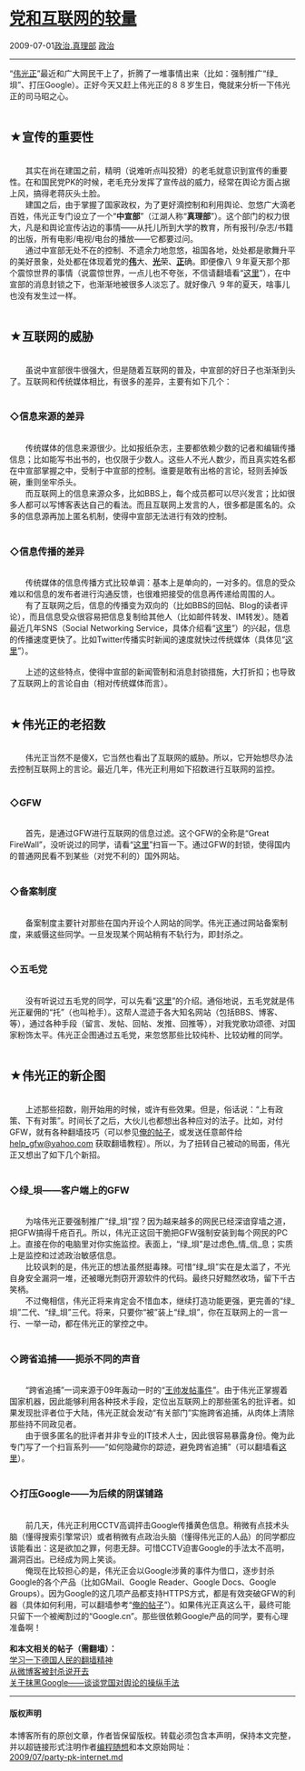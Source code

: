 <!DOCTYPE html>
<html xmlns="http://www.w3.org/1999/xhtml" xml:lang="zh-CN">
<head>
<meta http-equiv="Content-Type" content="text/html; charset=utf-8" />
<meta name="generator" content="Python script by program.think@gmail.com" />
<meta name="provider" content="program-think.blogspot.com" />
<link type="text/css" rel="stylesheet" href="../../css/program-think.css" />
<title>党和互联网的较量 - 编程随想的博客</title>
</head>
<body>
<div id="main" style="width:100%;">
<h1><a href="../../index.md" title="回到首页">党和互联网的较量</a></h1>
<div class="post-info"><span class="date-header">2009-07-01</span><a href="../../tags/E694BFE6B2BB.E79C9FE79086E983A8.md" class="tag">政治.真理部</a> <a href="../../tags/E694BFE6B2BB.md" class="tag">政治</a> </div>
<hr>
<div class="post">
“<a href="http://zh.wikipedia.org/wiki/%E5%AF%B9%E4%B8%AD%E5%9B%BD%E5%85%B1%E4%BA%A7%E5%85%9A%E7%9A%84%E8%B4%AC%E7%A7%B0" target="_blank" rel="nofollow">伟光正</a>”最近和广大网民干上了，折腾了一堆事情出来（比如：强制推广“绿_垻”、打压Google）。正好今天又赶上伟光正的８８岁生日，俺就来分析一下伟光正的司马昭之心。<!--program-think--><br /><br /><h2>★宣传的重要性</h2><br />　　其实在尚在建国之前，精明（说难听点叫狡猾）的老毛就意识到宣传的重要性。在和国民党PK的时候，老毛充分发挥了宣传战的威力，经常在舆论方面占据上风，搞得老蒋灰头土脸。<br />　　建国之后，由于掌握了国家政权，为了更好滴控制和利用舆论、忽悠广大滴老百姓，伟光正专门设立了一个“<b>中宣部</b>”（江湖人称“<b>真理部</b>”）。这个部门的权力很大，凡是和舆论宣传沾边的事情——从托儿所到大学的教育，所有报刊/杂志/书籍的出版，所有电影/电视/电台的播放——它都要过问。<br />　　通过中宣部无处不在的控制、不遗余力地忽悠，祖国各地，处处都是歌舞升平的美好景象，处处都在体现着党的<b><u>伟</u></b>大、<b><u>光</u></b>荣、<b><u>正</u></b>确。即便像八 ９年夏天那个那个震惊世界的事情（说震惊世界，一点儿也不夸张，不信请翻墙看“<a href="http://zh.wikipedia.org/zh-cn/%E5%85%AD%E5%9B%9B%E4%BA%8B%E4%BB%B6" target="_blank" rel="nofollow">这里</a>”），在中宣部的消息封锁之下，也渐渐地被很多人淡忘了。就好像八 ９年的夏天，啥事儿也没有发生过一样。<br /><br /><h2>★互联网的威胁</h2><br />　　虽说中宣部很牛很强大，但是随着互联网的普及，中宣部的好日子也渐渐到头了。互联网和传统媒体相比，有很多的差异，主要有如下几个：<br /><br /><h3>◇信息来源的差异</h3><br />　　传统媒体的信息来源很少。比如报纸杂志，主要都依赖少数的记者和编辑传播信息；比如能写书出书的，也仅限于少数人。这些人不光人数少，而且真实姓名都在中宣部掌握之中，受制于中宣部的控制。谁要是敢有出格的言论，轻则丢掉饭碗，重则坐牢杀头。<br />　　而互联网上的信息来源众多，比如BBS上，每个成员都可以尽兴发言；比如很多人都可以写博客表达自己的看法。而且互联网上发言的人，很多都是匿名的。众多的信息源再加上匿名机制，使得中宣部无法进行有效的控制。<br /><br /><h3>◇信息传播的差异</h3><br />　　传统媒体的信息传播方式比较单调：基本上是单向的，一对多的。信息的受众难以和信息的发布者进行沟通反馈，也很难把接受的信息再传递给周围的人。<br />　　有了互联网之后，信息的传播变为双向的（比如BBS的回帖、Blog的读者评论），而且信息受众很容易把信息复制给其他人（比如邮件转发、IM转发）。随着最近几年SNS（Social Networking Service，具体介绍看“<a href="http://zh.wikipedia.org/zh-cn/%E7%A4%BE%E4%BA%A4%E7%B6%B2%E8%B7%AF%E6%9C%8D%E5%8B%99" target="_blank" rel="nofollow">这里</a>”）的兴起，信息的传播速度更快了。比如Twitter传播实时新闻的速度就快过传统媒体（具体见“<a href="../../2009/01/twitter-and-break-news-and-people.md" target="_blank">这里</a>”）。<br /><br />　　上述的这些特点，使得中宣部的新闻管制和消息封锁措施，大打折扣；也导致了互联网上的言论自由（相对传统媒体而言）。<br /><br /><h2>★伟光正的老招数</h2><br />　　伟光正当然不是傻X，它当然也看出了互联网的威胁。所以，它开始想尽办法去控制互联网上的言论。最近几年，伟光正利用如下招数进行互联网的监控。<br /><br /><h3>◇GFW</h3><br />　　首先，是通过GFW进行互联网的信息过滤。这个GFW的全称是“Great FireWall”，没听说过的同学，请看“<a href="http://zh.wikipedia.org/wiki/%E9%98%B2%E7%81%AB%E9%95%BF%E5%9F%8E" target="_blank" rel="nofollow">这里</a>”扫盲一下。通过GFW的封锁，使得国内的普通网民看不到某些（对党不利的）国外网站。<br /><br /><h3>◇备案制度</h3><br />　　备案制度主要针对那些在国内开设个人网站的同学。伟光正通过网站备案制度，来威慑这些同学。一旦发现某个网站稍有不轨行为，即封杀之。<br /><br /><h3>◇五毛党</h3><br />　　没有听说过五毛党的同学，可以先看“<a href="http://zh.wikipedia.org/zh-cn/%E7%BD%91%E7%BB%9C%E8%AF%84%E8%AE%BA%E5%91%98" target="_blank" rel="nofollow">这里</a>”的介绍。通俗地说，五毛党就是伟光正雇佣的“托”（也叫枪手）。这帮人混迹于各大知名网站（包括BBS、博客、等），通过各种手段（留言、发帖、回帖、发推、回推等），对我党歌功颂德、对国家粉饰太平。伟光正企图通过五毛党，来忽悠那些比较纯朴、比较幼稚的同学。<br /><br /><h2>★伟光正的新企图</h2><br />　　上述那些招数，刚开始用的时候，或许有些效果。但是，俗话说：“上有政策、下有对策”。时间长了之后，大伙儿也都想出各种应对的法子。比如，对付GFW，就有各种翻墙技巧（可以参见<a href="../../2009/05/how-to-break-through-gfw.md" target="_blank">俺的帖子</a>，或发送任意邮件给 <a href="mailto:help_gfw@yahoo.com">help_gfw@yahoo.com</a> 获取翻墙教程）。所以，为了扭转自己被动的局面，伟光正又想出了如下几个新招。<br /><br /><h3>◇绿_垻——客户端上的GFW</h3><br />　　为啥伟光正要强制推广“绿_垻”捏？因为越来越多的网民已经深谙穿墙之道，把GFW搞得千疮百孔。所以，伟光正这回干脆把GFW强制安装到每个网民的PC上。直接在你的电脑里对你实施监控。表面上，“绿_垻”是过虑色_情_信_息；实质上是监控和过滤政治敏感信息。<br />　　比较讽刺的是，伟光正的想法虽然挺毒辣。可惜“绿_垻”实在是太滥了，不光自身安全漏洞一堆，还被曝光剽窃开源软件的代码。最终只好黯然收场，留下千古笑柄。<br />　　不过俺相信，伟光正将来肯定会不惜血本，继续打造功能更强，更完善的“绿_垻”二代、“绿_垻”三代。将来，只要你“被”装上“绿_垻”，你在互联网上的一言一行、一举一动，都在伟光正的掌控之中。<br /><br /><h3>◇跨省追捕——扼杀不同的声音</h3><br />　　“跨省追捕”一词来源于09年轰动一时的“<a href="http://zh.wikipedia.org/zh/%E7%8E%8B%E5%B8%85%E5%8F%91%E8%B4%B4%E4%BA%8B%E4%BB%B6" target="_blank" rel="nofollow">王帅发帖事件</a>”。由于伟光正掌握着国家机器，因此能够利用各种技术手段，定位出互联网上的那些匿名的批评者。如果发现批评者位于大陆，伟光正就会发动“有关部门”实施跨省追捕，从肉体上清除那些持不同政见者。<br />　　由于很多匿名的批评者并非专业的IT技术人士，因此很容易暴露身份。俺为此专门写了一个扫盲系列——“如何隐藏你的踪迹，避免跨省追捕”（可以翻墙看<a href="../../2010/04/howto-cover-your-tracks-0.md" target="_blank">这里</a>）。<br /><br /><h3>◇打压Google——为后续的阴谋铺路</h3><br />　　前几天，伟光正利用CCTV高调抨击Google传播黄色信息。稍微有点技术头脑（懂得搜索引擎常识）或者稍微有点政治头脑（懂得伟光正的人品）的同学都应该能看出：这是欲加之罪，何患无辞。可惜CCTV迫害Google的手法太不高明，漏洞百出。已经成为网上笑谈。<br />　　俺现在比较担心的是，伟光正会以Google涉黄的事件为借口，逐步封杀Google的各个产品（比如GMail、Google Reader、Google Docs、Google Groups）。因为Google的这几项产品都支持HTTPS方式，都是有效突破GFW的利器（具体如何利用，可以翻墙参考“<a href="../../2009/05/how-to-break-through-gfw.md" target="_blank">俺的帖子</a>”）。如果伟光正真这么干，最终可能只留下一个被阉割过的“Google.cn”。那些很依赖Google产品的同学，要有心理准备啊！<br /><br /><b>和本文相关的帖子（需翻墙）：</b><br /><a href="../../2009/07/break-through-berlin-wall.md" target="_blank">学习一下德国人民的翻墙精神</a><br /><a href="../../2009/07/microblog-blocked-by-gfw.md" target="_blank">从微博客被封杀说开去</a><br /><a href="../../2010/03/party-control-news-media.md" target="_blank">关于抹黑Google——谈谈党国对舆论的操纵手法</a><div class="blogger-post-footer">
</div>
<hr>
<div class="copyright">
<h4>版权声明</h4>
本博客所有的原创文章，作者皆保留版权。转载必须包含本声明，保持本文完整，并以超链接形式注明作者<a href="mailto:program.think@gmail.com">编程随想</a>和本文原始网址：<br>
<a href="2009/07/party-pk-internet.md">2009/07/party-pk-internet.md</a>
</div>
</div>
</body>
</html>
